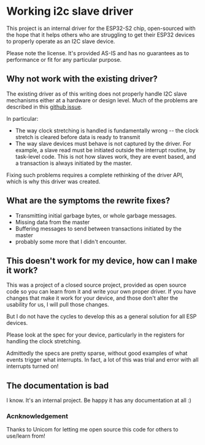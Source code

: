 # Working i2c slave driver

This project is an internal driver for the ESP32-S2 chip, open-sourced with the hope that it helps others who are struggling to get their ESP32 devices to properly operate as an I2C slave device.

Please note the license. It's provided AS-IS and has no guarantees as to performance or fit for any particular purpose.

## Why not work with the existing driver?

The existing driver as of this writing does not properly handle I2C slave mechanisms either at a hardware or design level. Much of the problems are described in this [github issue](https://github.com/espressif/esp-idf/issues/13377#issuecomment-2316012154).

In particular:
* The way clock stretching is handled is fundamentally wrong -- the clock stretch is cleared before data is ready to transmit
* The way slave devices must behave is not captured by the driver. For example, a slave read must be initiated outside the interrupt routine, by task-level code. This is not how slaves work, they are event based, and a transaction is always initiated by the master.

Fixing such problems requires a complete rethinking of the driver API, which is why this driver was created.

## What are the symptoms the rewrite fixes?

* Transmitting initial garbage bytes, or whole garbage messages.
* Missing data from the master
* Buffering messages to send between transactions initiated by the master
* probably some more that I didn't encounter.

## This doesn't work for my device, how can I make it work?

This was a project of a closed source project, provided as open source code so you can learn from it and write your own proper driver. If you have changes that make it work for your device, and those don't alter the usability for us, I will pull those changes.

But I do not have the cycles to develop this as a general solution for all ESP devices.

Please look at the spec for your device, particularly in the registers for handling the clock stretching.

Admittedly the specs are pretty sparse, without good examples of what events trigger what interrupts. In fact, a lot of this was trial and error with all interrupts turned on!

## The documentation is bad

I know. It's an internal project. Be happy it has any documentation at all :)

### Acnknowledgement

Thanks to Unicom for letting me open source this code for others to use/learn from!
